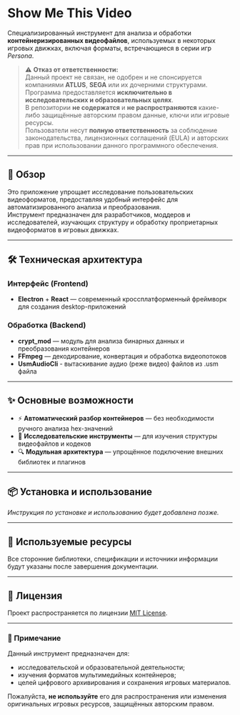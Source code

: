 # Show Me This Video

Специализированный инструмент для анализа и обработки **контейнеризированных видеофайлов**, используемых в некоторых игровых движках, включая форматы, встречающиеся в серии игр *Persona*.

> ⚠️ **Отказ от ответственности:**  
> Данный проект не связан, не одобрен и не спонсируется компаниями **ATLUS**, **SEGA** или их дочерними структурами.  
> Программа предоставляется **исключительно в исследовательских и образовательных целях**.  
> В репозитории **не содержатся** и **не распространяются** какие-либо защищённые авторским правом данные, ключи или игровые ресурсы.  
> Пользователи несут **полную ответственность** за соблюдение законодательства, лицензионных соглашений (EULA) и авторских прав при использовании данного программного обеспечения.

---

## 🚀 Обзор

Это приложение упрощает исследование пользовательских видеоформатов, предоставляя удобный интерфейс для автоматизированного анализа и преобразования.  
Инструмент предназначен для разработчиков, моддеров и исследователей, изучающих структуру и обработку проприетарных видеоформатов в игровых движках.

---

## 🛠️ Техническая архитектура

### Интерфейс (Frontend)
- **Electron** + **React** — современный кроссплатформенный фреймворк для создания desktop-приложений

### Обработка (Backend)
- **crypt_mod** — модуль для анализа бинарных данных и преобразования контейнеров
- **FFmpeg** — декодирование, конвертация и обработка видеопотоков
- **UsmAudioCli** - вытаскивание аудио (реже видео) файлов из .usm файла

---

## ✨ Основные возможности

- ⚡ **Автоматический разбор контейнеров** — без необходимости ручного анализа hex-значений  
- 🔧 **Исследовательские инструменты** — для изучения структуры видеофайлов и кодеков  
- 🔍 **Модульная архитектура** — упрощённое подключение внешних библиотек и плагинов

---

## 📦 Установка и использование

*Инструкция по установке и использованию будет добавлена позже.*

---

## 🔗 Используемые ресурсы

Все сторонние библиотеки, спецификации и источники информации будут указаны после завершения документации.

---

## 📜 Лицензия

Проект распространяется по лицензии [MIT License](./LICENSE).

---

### 🧠 Примечание

Данный инструмент предназначен для:
- исследовательской и образовательной деятельности;
- изучения форматов мультимедийных контейнеров;
- целей цифрового архивирования и сохранения игровых материалов.

Пожалуйста, **не используйте** его для распространения или изменения оригинальных игровых ресурсов, защищённых авторским правом.
